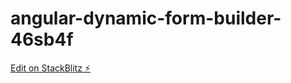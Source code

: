 # angular-dynamic-form-builder-46sb4f

[Edit on StackBlitz ⚡️](https://stackblitz.com/edit/angular-dynamic-form-builder-46sb4f)